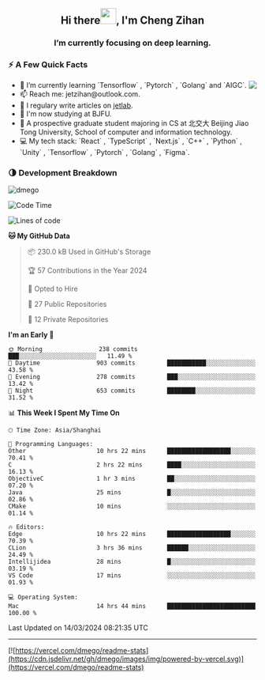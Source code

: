 <h2 align="center">Hi there<img src="https://cdn.jsdelivr.net/gh/dmego/images/img/Hi.gif" height="32" />, I'm Cheng Zihan </h2>
<h3 align="center">I’m currently focusing on deep learning.</h3>

### ⚡️ A Few Quick Facts

<img align="right" src="https://readme-stats-dmego.vercel.app/api?username=inannan423&show_icons=true&icon_color=1573B3&hide_title=true&text_color=718096&bg_color=00000000&hide_border=true"/>

<ul>
    <li> 🌱 I’m currently learning `Tensorflow` , `Pytorch` , `Golang` and `AIGC`.</li>
    <li> 📫 Reach me: jetzihan@outlook.com.</li>
    <li> 📝 I regulary write articles on <a href="https://www.jet-lab.site/">jetlab</a>.</li>
    <li> 🏫 I'm now studying at BJFU.</li>
    <li> 🚝 A prospective graduate student majoring in CS at 北交大 Beijing Jiao Tong University, School of computer and information technology.</li>
    <li> 💻 My tech stack: `React` , `TypeScript` , `Next.js` , `C++` , `Python` , `Unity` , `Tensorflow` , `Pytorch` , `Golang` , `Figma`.</li>
</ul>

### 🌗 Development Breakdown

<img src="https://komarev.com/ghpvc/?username=inannan423" alt="dmego" />

<!--START_SECTION:waka-->
![Code Time](http://img.shields.io/badge/Code%20Time-2%2C607%20hrs%205%20mins-blue)

![Lines of code](https://img.shields.io/badge/From%20Hello%20World%20I%27ve%20Written-686.9%20thousand%20lines%20of%20code-blue)

**🐱 My GitHub Data** 

> 📦 230.0 kB Used in GitHub's Storage 
 > 
> 🏆 57 Contributions in the Year 2024
 > 
> 💼 Opted to Hire
 > 
> 📜 27 Public Repositories 
 > 
> 🔑 12 Private Repositories 
 > 
**I'm an Early 🐤** 

```text
🌞 Morning                238 commits         ███░░░░░░░░░░░░░░░░░░░░░░   11.49 % 
🌆 Daytime                903 commits         ███████████░░░░░░░░░░░░░░   43.58 % 
🌃 Evening                278 commits         ███░░░░░░░░░░░░░░░░░░░░░░   13.42 % 
🌙 Night                  653 commits         ████████░░░░░░░░░░░░░░░░░   31.52 % 
```


📊 **This Week I Spent My Time On** 

```text
🕑︎ Time Zone: Asia/Shanghai

💬 Programming Languages: 
Other                    10 hrs 22 mins      ██████████████████░░░░░░░   70.41 % 
C                        2 hrs 22 mins       ████░░░░░░░░░░░░░░░░░░░░░   16.13 % 
ObjectiveC               1 hr 3 mins         ██░░░░░░░░░░░░░░░░░░░░░░░   07.20 % 
Java                     25 mins             █░░░░░░░░░░░░░░░░░░░░░░░░   02.86 % 
CMake                    10 mins             ░░░░░░░░░░░░░░░░░░░░░░░░░   01.14 % 

🔥 Editors: 
Edge                     10 hrs 22 mins      ██████████████████░░░░░░░   70.39 % 
CLion                    3 hrs 36 mins       ██████░░░░░░░░░░░░░░░░░░░   24.49 % 
Intellijidea             28 mins             █░░░░░░░░░░░░░░░░░░░░░░░░   03.19 % 
VS Code                  17 mins             ░░░░░░░░░░░░░░░░░░░░░░░░░   01.93 % 

💻 Operating System: 
Mac                      14 hrs 44 mins      █████████████████████████   100.00 % 
```


 Last Updated on 14/03/2024 08:21:35 UTC
<!--END_SECTION:waka-->

---

[![https://vercel.com/dmego/readme-stats](https://cdn.jsdelivr.net/gh/dmego/images/img/powered-by-vercel.svg)](https://vercel.com/dmego/readme-stats)


